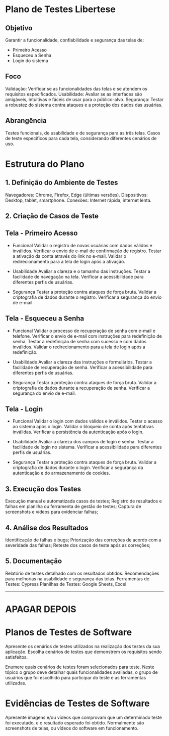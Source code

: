 # Plano de Testes Libertese

## Objetivo

Garantir a funcionalidade, confiabilidade e segurança das telas de: 
- Primeiro Acesso
- Esqueceu a Senha
- Login do sistema

## Foco

Validação: Verificar se as funcionalidades das telas e se atendem os requisitos especificados.
Usabilidade: Avaliar se as interfaces são amigáveis, intuitivas e fáceis de usar para o público-alvo.
Segurança: Testar a robustez do sistema contra ataques e a proteção dos dados das usuárias.

## Abrangência

Testes funcionais, de usabilidade e de segurança para as três telas.
Casos de teste específicos para cada tela, considerando diferentes cenários de uso.

# Estrutura do Plano

## 1. Definição do Ambiente de Testes

Navegadores: Chrome, Firefox, Edge (últimas versões).
Dispositivos: Desktop, tablet, smartphone.
Conexões: Internet rápida, internet lenta.

## 2. Criação de Casos de Teste

## Tela - Primeiro Acesso
- Funcional
Validar o registro de novas usuárias com dados válidos e inválidos.
Verificar o envio de e-mail de confirmação de registro.
Testar a ativação da conta através do link no e-mail.
Validar o redirecionamento para a tela de login após a ativação.

- Usabilidade
Avaliar a clareza e o tamanho das instruções.
Testar a facilidade de navegação na tela.
Verificar a acessibilidade para diferentes perfis de usuárias.

- Segurança
Testar a proteção contra ataques de força bruta.
Validar a criptografia de dados durante o registro.
Verificar a segurança do envio de e-mail.

## Tela - Esqueceu a Senha
- Funcional
Validar o processo de recuperação de senha com e-mail e telefone.
Verificar o envio de e-mail com instruções para redefinição de senha.
Testar a redefinição de senha com sucesso e com dados inválidos.
Validar o redirecionamento para a tela de login após a redefinição.

- Usabilidade
Avaliar a clareza das instruções e formulários.
Testar a facilidade de recuperação de senha.
Verificar a acessibilidade para diferentes perfis de usuárias.

- Segurança
Testar a proteção contra ataques de força bruta.
Validar a criptografia de dados durante a recuperação de senha.
Verificar a segurança do envio de e-mail.

## Tela - Login
- Funcional
Validar o login com dados válidos e inválidos.
Testar o acesso ao sistema após o login.
Validar o bloqueio de conta após tentativas inválidas.
Verificar a persistência da autenticação após o login.

- Usabilidade
Avaliar a clareza dos campos de login e senha.
Testar a facilidade de login no sistema.
Verificar a acessibilidade para diferentes perfis de usuárias.

- Segurança
Testar a proteção contra ataques de força bruta.
Validar a criptografia de dados durante o login.
Verificar a segurança da autenticação e do armazenamento de cookies.

## 3. Execução dos Testes

Execução manual e automatizada casos de testes;
Registro de resultados e falhas em planilha ou ferramenta de gestão de testes;
Captura de screenshots e vídeos para evidenciar falhas;

## 4. Análise dos Resultados

Identificação de falhas e bugs;
Priorização das correções de acordo com a severidade das falhas;
Reteste dos casos de teste após as correções;

## 5. Documentação

Relatório de testes detalhado com os resultados obtidos.
Recomendações para melhorias na usabilidade e segurança das telas.
Ferramentas de Testes: Cypress
Planilhas de Testes: Google Sheets, Excel.
____________________________________________

# APAGAR DEPOIS
# Planos de Testes de Software

Apresente os cenários de testes utilizados na realização dos testes da sua aplicação. Escolha cenários de testes que demonstrem os requisitos sendo satisfeitos.

Enumere quais cenários de testes foram selecionados para teste. Neste tópico o grupo deve detalhar quais funcionalidades avaliadas, o grupo de usuários que foi escolhido para participar do teste e as ferramentas utilizadas.
 
# Evidências de Testes de Software

Apresente imagens e/ou vídeos que comprovam que um determinado teste foi executado, e o resultado esperado foi obtido. Normalmente são screenshots de telas, ou vídeos do software em funcionamento.
